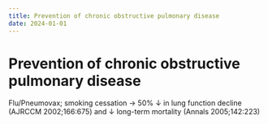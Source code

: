 ```yaml
---
title: Prevention of chronic obstructive pulmonary disease
date: 2024-01-01
---
```

# Prevention of chronic obstructive pulmonary disease

Flu/Pneumovax; 
smoking cessation → 50% ↓ in lung function decline (AJRCCM 2002;166:675) and ↓ long-term mortality (Annals 2005;142:223)
